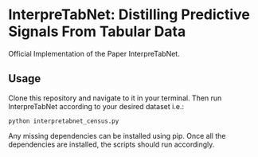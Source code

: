 # InterpreTabNet: Distilling Predictive Signals From Tabular Data

Official Implementation of the Paper InterpreTabNet.

## Usage

Clone this repository and navigate to it in your terminal. Then run InterpreTabNet according to your desired dataset i.e.:

```
python interpretabnet_census.py
```

Any missing dependencies can be installed using pip. Once all the dependencies are installed, the scripts should run accordingly.
